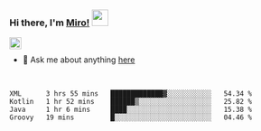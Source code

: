 ### Hi there, I'm [Miro!](https://castariva18.github.io/)  <img src="https://github.com/TheDudeThatCode/TheDudeThatCode/blob/master/Assets/Hi.gif" width="29px">

<a href="https://discord.gg/bhPzjwR">
  <img align="left" alt="Clown Discord" width="21px" src="https://cdn4.iconfinder.com/data/icons/logos-and-brands/512/91_Discord_logo_logos-512.png" />
</a>

<br />

- 💬 Ask me about anything [here](https://github.com/castariva18/castariva18/issues)

<br />

<!--START_SECTION:waka-->
```text
XML      3 hrs 55 mins   █████████████▓░░░░░░░░░░░   54.34 % 
Kotlin   1 hr 52 mins    ██████▒░░░░░░░░░░░░░░░░░░   25.82 % 
Java     1 hr 6 mins     ████░░░░░░░░░░░░░░░░░░░░░   15.38 % 
Groovy   19 mins         █░░░░░░░░░░░░░░░░░░░░░░░░   04.46 % 
```
<!--END_SECTION:waka-->

